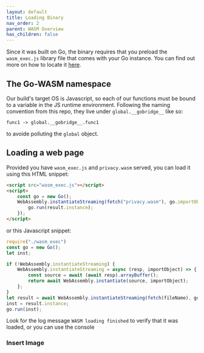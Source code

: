 ```yaml
---
layout: default
title: Loading Binary
nav_order: 2
parent: WASM Overview
has_children: false
---
```


Since it was built on Go, the binary requires that you preload the `wasm_exec.js` library file that comes with your Go instance. You can find out more on how to locate it [here](https://github.com/golang/go/wiki/WebAssembly#getting-started).

## The Go-WASM namespace

Our build's target OS is Javascript, so each of our functions must be bound to a variable in the JS runtime environment. Following the naming convention from this repo, they live under `global.__gobridge__` like so:

```
func1 -> global.__gobridge__.func1
```

to avoide polluting the `global` object.

## Loading a web page

Provided you have `wasm_exec.js` and `privacy.wasm` served, you can load it using this HTML snippet:

```html
<script src="wasm_exec.js"></script>
<script>
    const go = new Go();
    WebAssembly.instantiateStreaming(fetch("privacy.wasm"), go.importObject).then((result) => {
        go.run(result.instance);
    });
</script>
```

or this Javascript snippet:

```javascript
require("./wasm_exec")
const go = new Go();
let inst;

if (!WebAssembly.instantiateStreaming) {
    WebAssembly.instantiateStreaming = async (resp, importObject) => {
        const source = await (await resp).arrayBuffer();
        return await WebAssembly.instantiate(source, importObject);
    };
}
let result = await WebAssembly.instantiateStreaming(fetch(fileName), go.importObject);
inst = result.instance;
go.run(inst);
```

Look for the log message `WASM loading finished` to verify that it was loaded, or you can use the console 

### Insert Image
